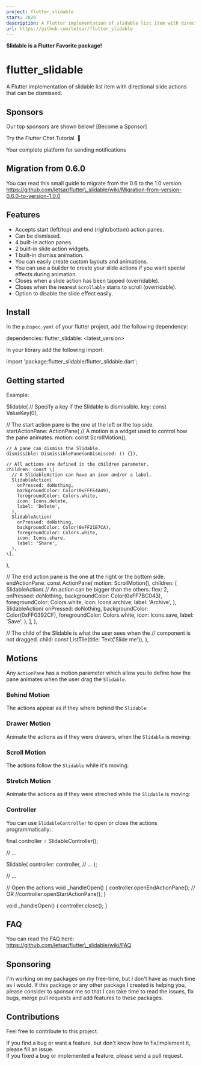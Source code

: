 ```yaml
---
project: flutter_slidable
stars: 2828
description: A Flutter implementation of slidable list item with directional slide actions.
url: https://github.com/letsar/flutter_slidable
---
```


**Slidable is a Flutter Favorite package!**

flutter\_slidable
=================

A Flutter implementation of slidable list item with directional slide actions that can be dismissed.

Sponsors
--------

Our top sponsors are shown below! \[Become a Sponsor\]

  
Try the Flutter Chat Tutorial  💬

  
Your complete platform for sending notifications

Migration from 0.6.0
--------------------

You can read this small guide to migrate from the 0.6 to the 1.0 version: https://github.com/letsar/flutter\_slidable/wiki/Migration-from-version-0.6.0-to-version-1.0.0

Features
--------

-   Accepts start (left/top) and end (right/bottom) action panes.
-   Can be dismissed.
-   4 built-in action panes.
-   2 built-in slide action widgets.
-   1 built-in dismiss animation.
-   You can easily create custom layouts and animations.
-   You can use a builder to create your slide actions if you want special effects during animation.
-   Closes when a slide action has been tapped (overridable).
-   Closes when the nearest `Scrollable` starts to scroll (overridable).
-   Option to disable the slide effect easily.

Install
-------

In the `pubspec.yaml` of your flutter project, add the following dependency:

dependencies:
  flutter\_slidable: <latest\_version>

In your library add the following import:

import 'package:flutter\_slidable/flutter\_slidable.dart';

Getting started
---------------

Example:

Slidable(
  // Specify a key if the Slidable is dismissible.
  key: const ValueKey(0),

  // The start action pane is the one at the left or the top side.
  startActionPane: ActionPane(
    // A motion is a widget used to control how the pane animates.
    motion: const ScrollMotion(),

    // A pane can dismiss the Slidable.
    dismissible: DismissiblePane(onDismissed: () {}),

    // All actions are defined in the children parameter.
    children: const \[
      // A SlidableAction can have an icon and/or a label.
      SlidableAction(
        onPressed: doNothing,
        backgroundColor: Color(0xFFFE4A49),
        foregroundColor: Colors.white,
        icon: Icons.delete,
        label: 'Delete',
      ),
      SlidableAction(
        onPressed: doNothing,
        backgroundColor: Color(0xFF21B7CA),
        foregroundColor: Colors.white,
        icon: Icons.share,
        label: 'Share',
      ),
    \],
  ),

  // The end action pane is the one at the right or the bottom side.
  endActionPane: const ActionPane(
    motion: ScrollMotion(),
    children: \[
      SlidableAction(
        // An action can be bigger than the others.
        flex: 2,
        onPressed: doNothing,
        backgroundColor: Color(0xFF7BC043),
        foregroundColor: Colors.white,
        icon: Icons.archive,
        label: 'Archive',
      ),
      SlidableAction(
        onPressed: doNothing,
        backgroundColor: Color(0xFF0392CF),
        foregroundColor: Colors.white,
        icon: Icons.save,
        label: 'Save',
      ),
    \],
  ),

  // The child of the Slidable is what the user sees when the
  // component is not dragged.
  child: const ListTile(title: Text('Slide me')),
),

Motions
-------

Any `ActionPane` has a motion parameter which allow you to define how the pane animates when the user drag the `Slidable`.

### Behind Motion

The actions appear as if they where behind the `Slidable`:

### Drawer Motion

Animate the actions as if they were drawers, when the `Slidable` is moving:

### Scroll Motion

The actions follow the `Slidable` while it's moving:

### Stretch Motion

Animate the actions as if they were streched while the `Slidable` is moving:

### Controller

You can use `SlidableController` to open or close the actions programmatically:

final controller \= SlidableController();

// ...

Slidable(
  controller: controller,
  // ...
);

// ...

// Open the actions
void \_handleOpen() {
  controller.openEndActionPane();
  // OR
  //controller.openStartActionPane();
}

void \_handleOpen() {
  controller.close();
}

FAQ
---

You can read the FAQ here: https://github.com/letsar/flutter\_slidable/wiki/FAQ

Sponsoring
----------

I'm working on my packages on my free-time, but I don't have as much time as I would. If this package or any other package I created is helping you, please consider to sponsor me so that I can take time to read the issues, fix bugs, merge pull requests and add features to these packages.

Contributions
-------------

Feel free to contribute to this project.

If you find a bug or want a feature, but don't know how to fix/implement it, please fill an issue.  
If you fixed a bug or implemented a feature, please send a pull request.
